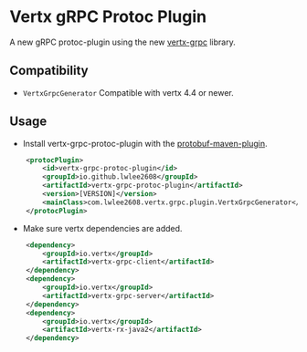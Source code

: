 # Vertx gRPC Protoc Plugin

A new gRPC protoc-plugin using the new [vertx-grpc](https://github.com/eclipse-vertx/vertx-grpc) library. 

## Compatibility
* `VertxGrpcGenerator` Compatible with vertx 4.4 or newer.

## Usage
* Install vertx-grpc-protoc-plugin with the [protobuf-maven-plugin](https://www.xolstice.org/protobuf-maven-plugin/examples/protoc-plugin.html).

```xml
    <protocPlugin>
        <id>vertx-grpc-protoc-plugin</id>
        <groupId>io.github.lwlee2608</groupId>
        <artifactId>vertx-grpc-protoc-plugin</artifactId>
        <version>[VERSION]</version>
        <mainClass>com.lwlee2608.vertx.grpc.plugin.VertxGrpcGenerator</mainClass>
    </protocPlugin>
```

* Make sure vertx dependencies are added.

```xml
    <dependency>
        <groupId>io.vertx</groupId>
        <artifactId>vertx-grpc-client</artifactId>
    </dependency>
    <dependency>
        <groupId>io.vertx</groupId>
        <artifactId>vertx-grpc-server</artifactId>
    </dependency>
    <dependency>
        <groupId>io.vertx</groupId>
        <artifactId>vertx-rx-java2</artifactId>
    </dependency>
 ```